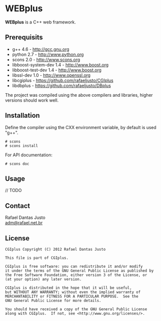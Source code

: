 WEBplus
=======

**WEBplus** is a C++ web framework.

Prerequisits
------------

  * g++ 4.6 - <http://gcc.gnu.org>
  * python 2.7 - <http://www.python.org>
  * scons 2.0 - <http://www.scons.org>
  * libboost-system-dev 1.4 - <http://www.boost.org>
  * libboost-test-dev 1.4 - <http://www.boost.org>
  * libssl-dev 1.0 - <http://www.openssl.org>
  * libcgiplus - <https://github.com/rafaeljusto/CGIplus>
  * libdbplus - <https://github.com/rafaeljusto/DBplus>

  The project was compiled using the above compilers and libraries,
  higher versions should work well.

Installation
------------

  Define the compiler using the CXX environment variable, by default
  is used "g++".

    # scons
    # scons install

  For API documentation:

    # scons doc

Usage
-----

  // TODO

Contact
-------

  Rafael Dantas Justo  
  <adm@rafael.net.br>

License
-------

    CGIplus Copyright (C) 2012 Rafael Dantas Justo

    This file is part of CGIplus.

    CGIplus is free software: you can redistribute it and/or modify
    it under the terms of the GNU General Public License as published by
    the Free Software Foundation, either version 3 of the License, or
    (at your option) any later version.

    CGIplus is distributed in the hope that it will be useful,
    but WITHOUT ANY WARRANTY; without even the implied warranty of
    MERCHANTABILITY or FITNESS FOR A PARTICULAR PURPOSE.  See the
    GNU General Public License for more details.

    You should have received a copy of the GNU General Public License
    along with CGIplus.  If not, see <http://www.gnu.org/licenses/>.
